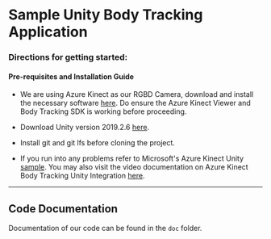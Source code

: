 # Sample Unity Body Tracking Application

### Directions for getting started:

####  Pre-requisites and Installation Guide

- We are using Azure Kinect as our RGBD Camera, download and install the necessary software [here](https://learn.microsoft.com/en-us/azure/kinect-dk/set-up-azure-kinect-dk). Do ensure the Azure Kinect Viewer and Body Tracking SDK is working before proceeding.

- Download Unity version 2019.2.6 [here](https://unity.com/releases/editor/whats-new/2019.2.6).

- Install git and git lfs before cloning the project.

- If you run into any problems refer to Microsoft's Azure Kinect Unity [sample](https://github.com/microsoft/Azure-Kinect-Samples/blob/master/body-tracking-samples/sample_unity_bodytracking/README.md). You may also visit the video documentation on Azure Kinect Body Tracking Unity Integration [here](https://learn.microsoft.com/en-us/shows/mixed-reality/azure-kinect-body-tracking-unity-integration).

---
## Code Documentation

Documentation of our code can be found in the `doc` folder.




